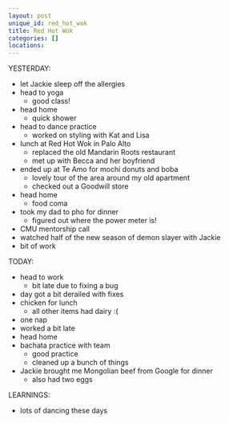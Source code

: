 ```yaml
---
layout: post
unique_id: red_hot_wok
title: Red Hot Wok
categories: []
locations: 
---
```


YESTERDAY:
* let Jackie sleep off the allergies
* head to yoga
  * good class!
* head home
  * quick shower
* head to dance practice
  * worked on styling with Kat and Lisa
* lunch at Red Hot Wok in Palo Alto
  * replaced the old Mandarin Roots restaurant
  * met up with Becca and her boyfriend
* ended up at Te Amo for mochi donuts and boba
  * lovely tour of the area around my old apartment
  * checked out a Goodwill store
* head home
  * food coma
* took my dad to pho for dinner
  * figured out where the power meter is!
* CMU mentorship call
* watched half of the new season of demon slayer with Jackie
* bit of work

TODAY:
* head to work
  * bit late due to fixing a bug
* day got a bit derailed with fixes
* chicken for lunch
  * all other items had dairy :(
* one nap
* worked a bit late
* head home
* bachata practice with team
  * good practice
  * cleaned up a bunch of things
* Jackie brought me Mongolian beef from Google for dinner
  * also had two eggs

LEARNINGS:
* lots of dancing these days

